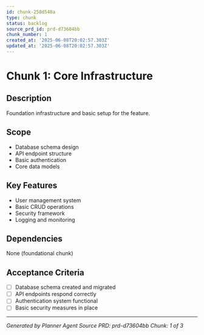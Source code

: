 ```yaml
---
id: chunk-258d540a
type: chunk
status: backlog
source_prd_id: prd-d73604bb
chunk_number: 1
created_at: '2025-06-08T20:02:57.303Z'
updated_at: '2025-06-08T20:02:57.303Z'
---
```


# Chunk 1: Core Infrastructure

## Description
Foundation infrastructure and basic setup for the feature.

## Scope
- Database schema design
- API endpoint structure
- Basic authentication
- Core data models

## Key Features
- User management system
- Basic CRUD operations
- Security framework
- Logging and monitoring

## Dependencies
None (foundational chunk)

## Acceptance Criteria
- [ ] Database schema created and migrated
- [ ] API endpoints respond correctly
- [ ] Authentication system functional
- [ ] Basic security measures in place

---
*Generated by Planner Agent*
*Source PRD: prd-d73604bb*
*Chunk: 1 of 3*